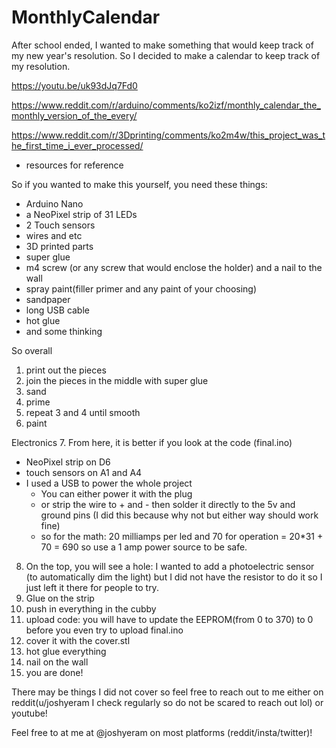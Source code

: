 # MonthlyCalendar

After school ended, I wanted to make something that would keep track of my new year's resolution. So I decided to make a calendar to keep track of my resolution.

https://youtu.be/uk93dJq7Fd0

https://www.reddit.com/r/arduino/comments/ko2izf/monthly_calendar_the_monthly_version_of_the_every/

https://www.reddit.com/r/3Dprinting/comments/ko2m4w/this_project_was_the_first_time_i_ever_processed/
- resources for reference

So if you wanted to make this yourself, you need these things:
- Arduino Nano
- a NeoPixel strip of 31 LEDs
- 2 Touch sensors
- wires and etc
- 3D printed parts
- super glue
- m4 screw (or any screw that would enclose the holder) and a nail to the wall
- spray paint(filler primer and any paint of your choosing)
- sandpaper
- long USB cable
- hot glue
- and some thinking

So overall
1. print out the pieces
2. join the pieces in the middle with super glue 
3. sand
4. prime
5. repeat 3 and 4 until smooth
6. paint

Electronics
7. From here, it is better if you look at the code (final.ino)
- NeoPixel strip on D6
- touch sensors on A1 and A4
- I used a USB to power the whole project
    - You can either power it with the plug
    - or strip the wire to + and - then solder it directly to the 5v and ground pins (I did this because why not but either way should work fine)
    - so for the math: 20 milliamps per led and 70 for operation = 20*31 + 70 = 690 so use a 1 amp power source to be safe.
8. On the top, you will see a hole: I wanted to add a photoelectric sensor (to automatically dim the light) but I did not have the resistor to do it so I just left it there for people to try.
9. Glue on the strip
10. push in everything in the cubby
11. upload code: you will have to update the EEPROM(from 0 to 370) to 0 before you even try to upload final.ino
12. cover it with the cover.stl
13. hot glue everything
14. nail on the wall
15. you are done!

There may be things I did not cover so feel free to reach out to me either on reddit(u/joshyeram I check regularly so do not be scared to reach out lol) or youtube!

Feel free to at me at @joshyeram on most platforms (reddit/insta/twitter)! 
